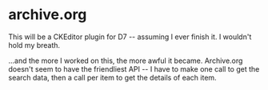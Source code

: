 archive.org
===========
This will be a CKEditor plugin for D7 -- assuming I ever finish it.  I wouldn't hold my breath.

...and the more I worked on this, the more awful it became.  Archive.org doesn't seem to have the friendliest API -- I have to make one call to get the search data, then a call per item to get the details of each item.

